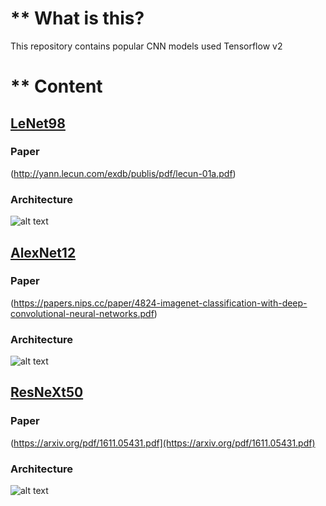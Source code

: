 # ** What is this?

This repository contains popular CNN models used Tensorflow v2 

# ** Content

## [LeNet98](https://github.com/vanloc19bk96/cnn_model_dl_tfv2/blob/master/LeNet_98.py) ##
### Paper ###
(http://yann.lecun.com/exdb/publis/pdf/lecun-01a.pdf)
### Architecture ###
![alt text](https://github.com/vanloc19bk96/cnn_model_dl_tfv2/blob/master/images/lenet98.jpg)

## [AlexNet12](https://github.com/vanloc19bk96/cnn_model_dl_tfv2/blob/master/AlexNet12.py) ##
### Paper ###
(https://papers.nips.cc/paper/4824-imagenet-classification-with-deep-convolutional-neural-networks.pdf)
### Architecture ###
![alt text](https://github.com/vanloc19bk96/cnn_model_dl_tfv2/blob/master/images/alexNet12.png)

## [ResNeXt50](https://github.com/vanloc19bk96/cnn_model_dl_tfv2/blob/master/resneXt50.py) ##
### Paper ##
(https://arxiv.org/pdf/1611.05431.pdf](https://arxiv.org/pdf/1611.05431.pdf)
### Architecture ###
![alt text](https://github.com/vanloc19bk96/cnn_model_dl_tfv2/blob/master/images/resNext.PNG)


